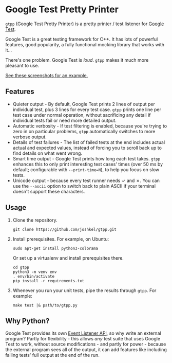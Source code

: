 # Google Test Pretty Printer

`gtpp` (Google Test Pretty Printer) is a pretty printer / test listener for
[Google Test](https://github.com/google/googletest).

Google Test is a great testing framework for C++. It has lots of powerful
features, good popularity, a fully functional mocking library that works with
it…

There's one problem. Google Test is *loud*.  `gtpp` makes it much more pleasant
to use.

[See these screenshots for an example.](docs/screenshots.md)

## Features

* Quieter output - By default, Google Test prints 2 lines of output per
  individual test, plus 3 lines for every test case.  `gtpp` prints one line
  per test case under normal operation, without sacrificing any detail if
  individual tests fail or need more detailed output.
* Automatic verbosity - If test filtering is enabled, because you're trying to
  zero in on particular problems, `gtpp` automatically switches to more verbose
  output.
* Details of test failures - The list of failed tests at the end includes
  actual actual and expected values, instead of forcing you to scroll back up
  to find details on what went wrong.
* Smart time output - Google Test prints how long each test takes.  `gtpp`
  enhances this to only print interesting test cases' times (over 50 ms by
  default; configurable with `--print-time=N`), to help you focus on slow
  tests.
* Unicode output - because every test runner needs ✓ and ✗.  You can use the
  `--ascii` option to switch back to plain ASCII if your terminal doesn't
  support these characters.

## Usage

1. Clone the repository.

    ```
    git clone https://github.com/joshkel/gtpp.git
    ```

2. Install prerequisites.  For example, on Ubuntu:

    ```
    sudo apt-get install python3-colorama
    ```

    Or set up a virtualenv and install prerequisites there.

    ```
    cd gtpp
    python3 -m venv env
    . env/bin/activate
    pip install -r requirements.txt
    ```

3. Whenever you run your unit tests, pipe the results through `gtpp`.  For example:

    ```
    make test |& path/to/gtpp.py
    ```

## Why Python?

Google Test provides its own [Event Listener
API](https://github.com/google/googletest/blob/master/googletest/docs/AdvancedGuide.md#extending-google-test-by-handling-test-events),
so why write an external program?  Partly for flexibility - this allows _any_
test suite that uses Google Test to work, without source modifications - and
partly for power - because the external program sees all of the output, it can
add features like including failing tests' full output at the end of the run.
